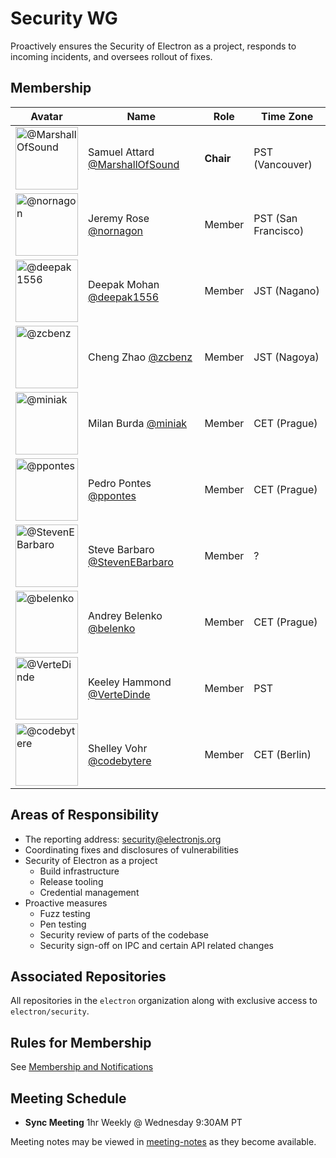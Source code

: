 # Security WG

Proactively ensures the Security of Electron as a project, responds to incoming
incidents, and oversees rollout of fixes.

## Membership

| Avatar | Name | Role | Time Zone |
| -------------------------------------------|----------------------|----------------------------| -------- |
| <img src="https://github.com/marshallofsound.png" width=100 alt="@MarshallOfSound">  | Samuel Attard [@MarshallOfSound](https://github.com/MarshallOfSound) | **Chair** | PST (Vancouver) |
| <img src="https://github.com/nornagon.png" width=100 alt="@nornagon">  | Jeremy Rose [@nornagon](https://github.com/nornagon) | Member | PST (San Francisco) |
| <img src="https://github.com/deepak1556.png" width=100 alt="@deepak1556">  | Deepak Mohan [@deepak1556](https://github.com/deepak1556) | Member | JST (Nagano) |
| <img src="https://github.com/zcbenz.png" width=100 alt="@zcbenz">  | Cheng Zhao [@zcbenz](https://github.com/zcbenz) | Member | JST (Nagoya) |
| <img src="https://github.com/miniak.png" width=100 alt="@miniak">  | Milan Burda [@miniak](https://github.com/miniak) | Member | CET (Prague) |
| <img src="https://github.com/ppontes.png" width=100 alt="@ppontes">  | Pedro Pontes [@ppontes](https://github.com/ppontes) | Member | CET (Prague) |
| <img src="https://github.com/StevenEBarbaro.png" width=100 alt="@StevenEBarbaro">  | Steve Barbaro [@StevenEBarbaro](https://github.com/StevenEBarbaro) | Member | ? |
| <img src="https://github.com/belenko.png" width=100 alt="@belenko">  | Andrey Belenko [@belenko](https://github.com/belenko) | Member | CET (Prague) |
| <img src="https://github.com/VerteDinde.png" width=100 alt="@VerteDinde">  | Keeley Hammond [@VerteDinde](https://github.com/VerteDinde) | Member | PST |
| <img src="https://github.com/codebytere.png" width=100 alt="@codebytere">  | Shelley Vohr [@codebytere](https://github.com/codebytere) | Member | CET (Berlin) |

## Areas of Responsibility

* The reporting address: security@electronjs.org
* Coordinating fixes and disclosures of vulnerabilities
* Security of Electron as a project
  * Build infrastructure
  * Release tooling
  * Credential management
* Proactive measures
  * Fuzz testing
  * Pen testing
  * Security review of parts of the codebase
  * Security sign-off on IPC and certain API related changes

## Associated Repositories

All repositories in the `electron` organization along with exclusive access
to `electron/security`.

## Rules for Membership

See [Membership and Notifications](membership-and-notifications.md)

## Meeting Schedule

* **Sync Meeting** 1hr Weekly @ Wednesday 9:30AM PT

Meeting notes may be viewed in [meeting-notes](meeting-notes) as they become available.
